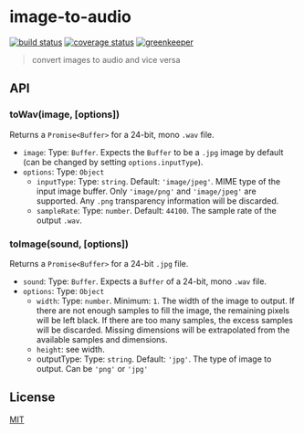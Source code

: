 # image-to-audio

[![build status][build-badge]][build-url]
[![coverage status][coverage-badge]][coverage-url]
[![greenkeeper][greenkeeper-badge]][greenkeeper-url]

> convert images to audio and vice versa

## API

### toWav(image, [options])

Returns a `Promise<Buffer>` for a 24-bit, mono `.wav` file.

* `image`: Type: `Buffer`. Expects the `Buffer` to be a `.jpg` image by default (can be changed by setting `options.inputType`).
* `options`: Type: `Object`
  * `inputType`: Type: `string`. Default: `'image/jpeg'`. MIME type of the input image buffer. Only `'image/png'` and `'image/jpeg'` are supported. Any `.png` transparency information will be discarded.
  * `sampleRate`: Type: `number`. Default: `44100`. The sample rate of the output `.wav`.

### toImage(sound, [options])

Returns a `Promise<Buffer>` for a 24-bit `.jpg` file.

* `sound`: Type: `Buffer`. Expects a `Buffer` of a 24-bit, mono `.wav` file.
* `options`: Type: `Object`
  * `width`: Type: `number`. Minimum: `1`. The width of the image to output. If there are not enough samples to fill the image, the remaining pixels will be left black. If there are too many samples, the excess samples will be discarded. Missing dimensions will be extrapolated from the available samples and dimensions.
  * `height`: see width.
  * outputType: Type: `string`. Default: `'jpg'`. The type of image to output. Can be `'png'` or `'jpg'`

## License

[MIT](http://ismay.mit-license.org/)

[build-badge]: https://travis-ci.org/ismay/image-to-audio.svg?branch=master
[build-url]: https://travis-ci.org/ismay/image-to-audio
[greenkeeper-badge]: https://badges.greenkeeper.io/ismay/image-to-audio.svg
[greenkeeper-url]: https://greenkeeper.io/
[coverage-badge]: https://coveralls.io/repos/github/ismay/image-to-audio/badge.svg?branch=master
[coverage-url]: https://coveralls.io/github/ismay/image-to-audio?branch=master
